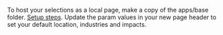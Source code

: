 To host your selections as a local page, make a copy of the apps/base folder.  [Setup&nbsp;steps](../../localsite/start/).
Update the param values in your new page header to set your default location, industries and impacts.